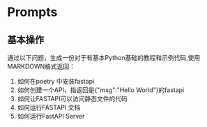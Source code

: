 # Prompts

## 基本操作

通过以下问题，生成一份对于有基本Python基础的教程和示例代码,使用MARKDOWN格式返回：
1. 如何在poetry 中安装fastapi
2. 如何创建一个API，指返回是{"msg":"Hello World"}的fastapi
3. 如何让FASTAPI可以访问静态文件的代码
4. 如何运行FASTAPI 文档
5. 如何运行FastAPI Server

